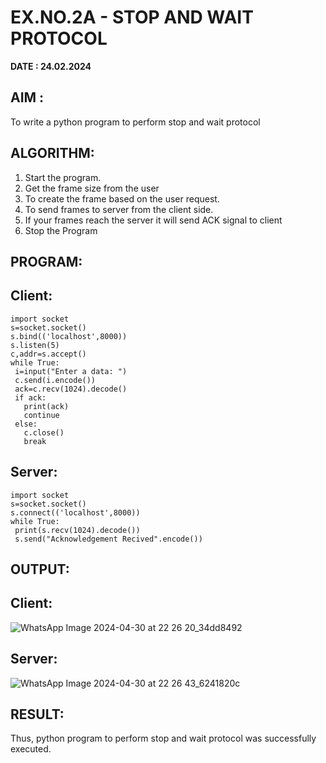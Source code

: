 # EX.NO.2A - STOP AND WAIT PROTOCOL

**DATE : 24.02.2024**

## AIM :
To write a python program to perform stop and wait protocol
## ALGORITHM:
1. Start the program.
2. Get the frame size from the user
3. To create the frame based on the user request.
4. To send frames to server from the client side.
5. If your frames reach the server it will send ACK signal to client
6. Stop the Program
## PROGRAM:

## Client:
```
import socket
s=socket.socket()
s.bind(('localhost',8000))
s.listen(5)
c,addr=s.accept()
while True:
 i=input("Enter a data: ")
 c.send(i.encode())
 ack=c.recv(1024).decode()
 if ack:
   print(ack)
   continue
 else:
   c.close()
   break
```
## Server:
```
import socket
s=socket.socket()
s.connect(('localhost',8000))
while True:
 print(s.recv(1024).decode())
 s.send("Acknowledgement Recived".encode())
```
## OUTPUT:
## Client:
![WhatsApp Image 2024-04-30 at 22 26 20_34dd8492](https://github.com/JAYASREE24032006/2a_Stop_and_Wait_Protocol/assets/144360800/babac62c-b063-41e0-aaf6-6977a82f5175)

## Server:
![WhatsApp Image 2024-04-30 at 22 26 43_6241820c](https://github.com/JAYASREE24032006/2a_Stop_and_Wait_Protocol/assets/144360800/1ddd6c66-b581-416b-8c3f-a75f6afc22cd)

## RESULT:
Thus, python program to perform stop and wait protocol was successfully executed.

